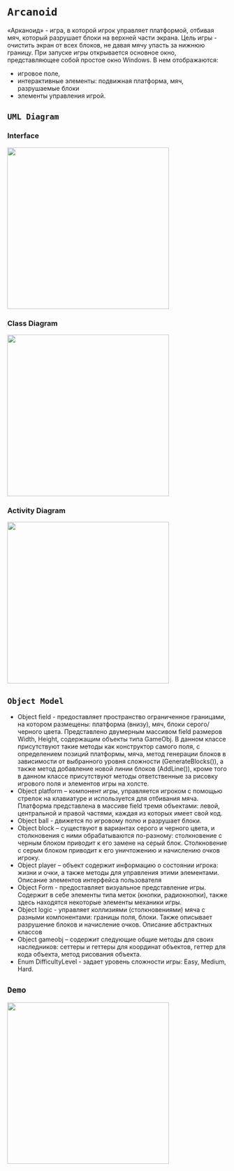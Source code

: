 # `Arcanoid`

«Арканоид» - игра, в которой игрок управляет платформой, отбивая мяч, который разрушает блоки на верхней части экрана. Цель игры - очистить экран от всех блоков, не давая мячу упасть за нижнюю границу.
При запуске игры открывается основное окно, представляющее собой простое окно Windows. В нем отображаются: 
- игровое поле, 
- интерактивные элементы: подвижная платформа, мяч, разрушаемые блоки 
- элементы управления игрой. 

## `UML Diagram`

### Interface
<img src ="https://github.com/HELENADAN/WindowsFormsApp2/assets/67370982/13ae6698-27d7-4e43-a4c6-60d34930ed67" width = "370">

### Class Diagram
<img src ="https://github.com/HELENADAN/WindowsFormsApp2/assets/67370982/d45c1533-5c0d-4f5e-93f4-63e7e930c798" width = "370">

### Activity Diagram

<img src ="https://github.com/HELENADAN/WindowsFormsApp2/assets/67370982/c46451bd-e0cf-4ead-b024-30210957477e" width = "370">


## `Object Model`
* Object field - предоставляет пространство ограниченное границами, на котором размещены: платформа (внизу), мяч, блоки серого/черного цвета. Представлено двумерным массивом field размеров Width, Height, содержащим объекты типа GameObj. В данном классе присутствуют такие методы как конструктор самого поля, с определением позиций платформы, мяча, метод генерации блоков в зависимости от выбранного уровня сложности (GenerateBlocks()), а также метод добавление новой линии блоков (AddLine()), кроме того в данном классе присутствуют методы ответственные за рисовку игрового поля и элементов игры на холсте.
* Object platform – компонент игры, управляется игроком с помощью стрелок на клавиатуре и используется для отбивания мяча. Платформа представлена в массиве field тремя объектами: левой, центральной и правой частями, каждая из которых имеет свой код. 
* Object ball - движется по игровому полю и разрушает блоки.
* Object block – существуют в вариантах серого и черного цвета, и столкновения с ними обрабатываются по-разному: столкновение с черным блоком  приводит к его замене на серый блок. Столкновение с серым блоком приводит к его уничтожению и начислению очков игроку.
* Object player – объект содержит информацию о состоянии игрока: жизни и очки,  а также методы для управления этими элементами.
Описание элементов интерфейса пользователя
* Object Form - предоставляет визуальное представление игры. Содержит в себе элементы типа меток (кнопки, радиокнопки), также здесь находятся некоторые элементы механики игры. 
* Object logic - управляет коллизиями (столкновениями) мяча с разными компонентами: границы поля, блоки. Также описывает разрушение блоков  и начисление очков.
Описание абстрактных классов
* Object gameobj – содержит следующие общие методы для своих наследников: сеттеры и геттеры для координат объектов, геттер для кода объекта, метод рисования объекта.
* Enum DifficultyLevel - задает уровень сложности игры: Easy, Medium, Hard.

## `Demo`
<img src = "https://github.com/HELENADAN/WindowsFormsApp2/assets/67370982/57e48957-735c-4a34-8b0a-ec7b118a55d7" width = "370">




